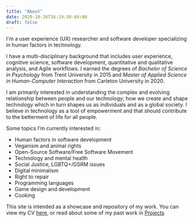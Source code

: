 ```yaml
---
title: "About"
date: 2020-10-26T16:19:50-04:00
draft: false
---
```



I'm a user experience (UX) researcher and software developer
specializing in human factors in technology.

I have a multi-disciplinary background that includes user experience,
cognitive science, software development, quantitative and qualitative
analysis, and Agile workflows. I earned the degrees of *Bachelor of
Science in Psychology* from Trent University in 2015 and *Master of
Applied Science in Human-Computer Interaction* from Carleton University
in 2020.

I am primarily interested in understanding the complex and evolving
relationship between people and our technology; how we create and shape
technology which in turn shapes us as individuals and as a global
society. I believe in technology as a tool of empowerment and that
should contribute to the betterment of life for all people.


Some topics I'm currently interested in:
- Human factors in software development
- Veganism and animal rights
- Open-Source Software/Free Software Movement
- Technology and mental health
- Social Justice, LGBTQ+/GSRM issues
- Digital minimalism
- Right to repair
- Programming languages
- Game design and development
- Cooking

This site is intended as a showcase and repository of my work.
You can view my CV [here](/docs/jcarr_cv.pdf), or read about some of my
past work in [Projects](../projects/)
